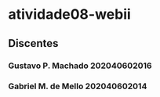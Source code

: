# atividade08-webii

## Discentes

### Gustavo P. Machado 202040602016
### Gabriel M. de Mello 202040602014
